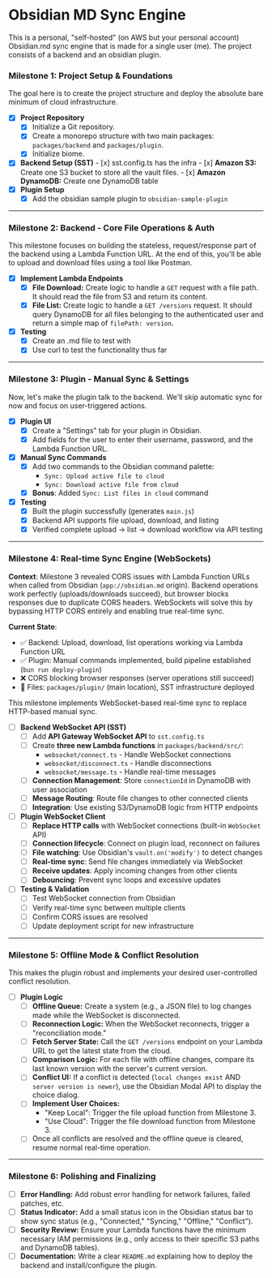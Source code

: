 # Obsidian MD Sync Engine

This is a personal, "self-hosted" (on AWS but your personal account) Obsidian.md sync engine that is made for a single user (me).
The project consists of a backend and an obsidian plugin.

### Milestone 1: Project Setup & Foundations

The goal here is to create the project structure and deploy the absolute bare minimum of cloud infrastructure.

-   [x] **Project Repository**
    -   [x] Initialize a Git repository.
    -   [x] Create a monorepo structure with two main packages: `packages/backend` and `packages/plugin`.
    -   [x] Initialize biome.
-   [x] **Backend Setup (SST)**
        -   [x] sst.config.ts has the infra
        -   [x] **Amazon S3:** Create one S3 bucket to store all the vault files.
        -   [x] **Amazon DynamoDB:** Create one DynamoDB table
-   [x] **Plugin Setup**
    -   [x] Add the obsidian sample plugin to `obsidian-sample-plugin`

---

### Milestone 2: Backend - Core File Operations & Auth

This milestone focuses on building the stateless, request/response part of the backend using a Lambda Function URL. At the end of this, you'll be able to upload and download files using a tool like Postman.

-   [x] **Implement Lambda Endpoints**
    -   [x] **File Download:** Create logic to handle a `GET` request with a file path. It should read the file from S3 and return its content.
    -   [x] **File List:** Create logic to handle a `GET /versions` request. It should query DynamoDB for all files belonging to the authenticated user and return a simple map of `filePath: version`.
-   [x] **Testing**
    -   [x] Create an .md file to test with
    -   [x] Use curl to test the functionality thus far

---

### Milestone 3: Plugin - Manual Sync & Settings

Now, let's make the plugin talk to the backend. We'll skip automatic sync for now and focus on user-triggered actions.

-   [x] **Plugin UI**
    -   [x] Create a "Settings" tab for your plugin in Obsidian.
    -   [x] Add fields for the user to enter their username, password, and the Lambda Function URL.
-   [x] **Manual Sync Commands**
    -   [x] Add two commands to the Obsidian command palette:
        -   `Sync: Upload active file to cloud`
        -   `Sync: Download active file from cloud`
    -   [x] **Bonus**: Added `Sync: List files in cloud` command
-   [x] **Testing**
    -   [x] Built the plugin successfully (generates `main.js`)
    -   [x] Backend API supports file upload, download, and listing
    -   [x] Verified complete upload → list → download workflow via API testing

---

### Milestone 4: Real-time Sync Engine (WebSockets)

**Context**: Milestone 3 revealed CORS issues with Lambda Function URLs when called from Obsidian (`app://obsidian.md` origin). Backend operations work perfectly (uploads/downloads succeed), but browser blocks responses due to duplicate CORS headers. WebSockets will solve this by bypassing HTTP CORS entirely and enabling true real-time sync.

**Current State**: 
- ✅ Backend: Upload, download, list operations working via Lambda Function URL
- ✅ Plugin: Manual commands implemented, build pipeline established (`bun run deploy-plugin`)
- ❌ CORS blocking browser responses (server operations still succeed)
- 📍 Files: `packages/plugin/` (main location), SST infrastructure deployed

This milestone implements WebSocket-based real-time sync to replace HTTP-based manual sync.

-   [ ] **Backend WebSocket API (SST)**
    -   [ ] Add **API Gateway WebSocket API** to `sst.config.ts`
    -   [ ] Create **three new Lambda functions** in `packages/backend/src/`:
        - `websocket/connect.ts` - Handle WebSocket connections
        - `websocket/disconnect.ts` - Handle disconnections  
        - `websocket/message.ts` - Handle real-time messages
    -   [ ] **Connection Management**: Store `connectionId` in DynamoDB with user association
    -   [ ] **Message Routing**: Route file changes to other connected clients
    -   [ ] **Integration**: Use existing S3/DynamoDB logic from HTTP endpoints
-   [ ] **Plugin WebSocket Client**
    -   [ ] **Replace HTTP calls** with WebSocket connections (built-in `WebSocket` API)
    -   [ ] **Connection lifecycle**: Connect on plugin load, reconnect on failures
    -   [ ] **File watching**: Use Obsidian's `vault.on('modify')` to detect changes
    -   [ ] **Real-time sync**: Send file changes immediately via WebSocket
    -   [ ] **Receive updates**: Apply incoming changes from other clients
    -   [ ] **Debouncing**: Prevent sync loops and excessive updates
-   [ ] **Testing & Validation**
    -   [ ] Test WebSocket connection from Obsidian
    -   [ ] Verify real-time sync between multiple clients
    -   [ ] Confirm CORS issues are resolved
    -   [ ] Update deployment script for new infrastructure

---

### Milestone 5: Offline Mode & Conflict Resolution

This makes the plugin robust and implements your desired user-controlled conflict resolution.

-   [ ] **Plugin Logic**
    -   [ ] **Offline Queue:** Create a system (e.g., a JSON file) to log changes made while the WebSocket is disconnected.
    -   [ ] **Reconnection Logic:** When the WebSocket reconnects, trigger a "reconciliation mode."
    -   [ ] **Fetch Server State:** Call the `GET /versions` endpoint on your Lambda URL to get the latest state from the cloud.
    -   [ ] **Comparison Logic:** For each file with offline changes, compare its last known version with the server's current version.
    -   [ ] **Conflict UI:** If a conflict is detected (`local changes exist` AND `server version is newer`), use the Obsidian Modal API to display the choice dialog.
    -   [ ] **Implement User Choices:**
        -   "Keep Local": Trigger the file upload function from Milestone 3.
        -   "Use Cloud": Trigger the file download function from Milestone 3.
    -   [ ] Once all conflicts are resolved and the offline queue is cleared, resume normal real-time operation.

---

### Milestone 6: Polishing and Finalizing

-   [ ] **Error Handling:** Add robust error handling for network failures, failed patches, etc.
-   [ ] **Status Indicator:** Add a small status icon in the Obsidian status bar to show sync status (e.g., "Connected," "Syncing," "Offline," "Conflict").
-   [ ] **Security Review:** Ensure your Lambda functions have the minimum necessary IAM permissions (e.g., only access to their specific S3 paths and DynamoDB tables).
-   [ ] **Documentation:** Write a clear `README.md` explaining how to deploy the backend and install/configure the plugin.

